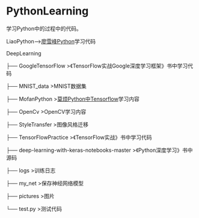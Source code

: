 # PythonLearning
学习Python中的过程中的代码。

LiaoPython—>[廖雪峰Python](https://www.liaoxuefeng.com/wiki/0014316089557264a6b348958f449949df42a6d3a2e542c000/)学习代码

DeepLearning

├── GoogleTensorFlow		>《TensorFlow实战Google深度学习框架》书中学习代码

├── MNIST_data			>MNIST数据集

├── MofanPython			>[莫烦Python中Tensorflow](https://morvanzhou.github.io/tutorials/machine-learning/tensorflow/)学习内容

├── OpenCv				>OpenCV学习内容

├── StyleTransfer			>图像风格迁移

├── TensorFlowPractice  	>《TensorFlow实战》书中学习代码

├── deep-learning-with-keras-notebooks-master	>《Python深度学习》书中源码

├── logs					>训练日志

├── my_net				>保存神经网络模型

├── pictures				>图片

└── test.py				>测试代码